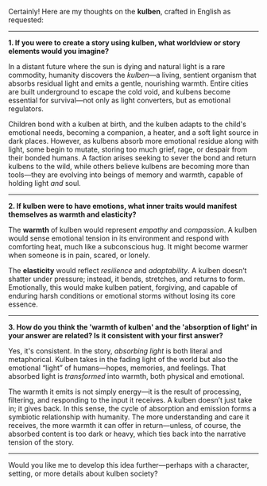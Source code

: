 Certainly! Here are my thoughts on the **kulben**, crafted in English as requested:

---

**1. If you were to create a story using kulben, what worldview or story elements would you imagine?**

In a distant future where the sun is dying and natural light is a rare commodity, humanity discovers the *kulben*—a living, sentient organism that absorbs residual light and emits a gentle, nourishing warmth. Entire cities are built underground to escape the cold void, and kulbens become essential for survival—not only as light converters, but as emotional regulators. 

Children bond with a kulben at birth, and the kulben adapts to the child's emotional needs, becoming a companion, a heater, and a soft light source in dark places. However, as kulbens absorb more emotional residue along with light, some begin to mutate, storing too much grief, rage, or despair from their bonded humans. A faction arises seeking to sever the bond and return kulbens to the wild, while others believe kulbens are becoming more than tools—they are evolving into beings of memory and warmth, capable of holding light *and* soul.

---

**2. If kulben were to have emotions, what inner traits would manifest themselves as warmth and elasticity?**

The **warmth** of kulben would represent *empathy* and *compassion*. A kulben would sense emotional tension in its environment and respond with comforting heat, much like a subconscious hug. It might become warmer when someone is in pain, scared, or lonely.

The **elasticity** would reflect *resilience* and *adaptability*. A kulben doesn’t shatter under pressure; instead, it bends, stretches, and returns to form. Emotionally, this would make kulben patient, forgiving, and capable of enduring harsh conditions or emotional storms without losing its core essence.

---

**3. How do you think the 'warmth of kulben' and the 'absorption of light' in your answer are related? Is it consistent with your first answer?**

Yes, it's consistent. In the story, *absorbing light* is both literal and metaphorical. Kulben takes in the fading light of the world but also the emotional “light” of humans—hopes, memories, and feelings. That absorbed light is *transformed* into warmth, both physical and emotional.

The warmth it emits is not simply energy—it is the result of processing, filtering, and responding to the input it receives. A kulben doesn’t just take in; it gives back. In this sense, the cycle of absorption and emission forms a symbiotic relationship with humanity. The more understanding and care it receives, the more warmth it can offer in return—unless, of course, the absorbed content is too dark or heavy, which ties back into the narrative tension of the story.

---

Would you like me to develop this idea further—perhaps with a character, setting, or more details about kulben society?